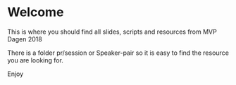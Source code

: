 # Welcome
This is where you should find all slides, scripts and resources from MVP Dagen 2018

There is a folder pr/session or Speaker-pair so it is easy to find the resource you are looking for. 

Enjoy
